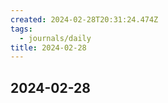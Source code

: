 ```yaml
---
created: 2024-02-28T20:31:24.474Z
tags:
  - journals/daily
title: 2024-02-28
---
```


## 2024-02-28


